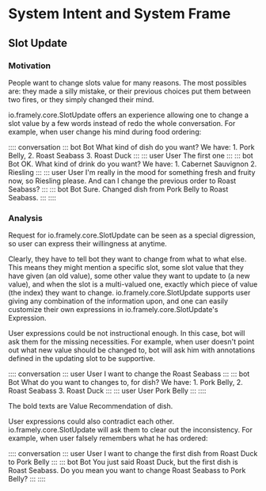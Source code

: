 # System Intent and System Frame

## Slot Update

### Motivation
People want to change slots value for many reasons. The most possibles are: they made a silly mistake, or their previous choices put them between two fires, or they simply changed their mind.

io.framely.core.SlotUpdate offers an experience allowing one to change a slot value by a few words instead of redo the whole conversation. For example, when user change his mind during food ordering:

:::: conversation
::: bot Bot
What kind of dish do you want? We have: 1. Pork Belly, 2. Roast Seabass 3. Roast Duck
:::
::: user User
The first one
:::
::: bot Bot
OK. What kind of drink do you want? We have: 1. Cabernet Sauvignon 2. Riesling
:::
::: user User
I'm really in the mood for something fresh and fruity now, so Riesling please. And can I change the previous order to Roast Seabass?
:::
::: bot Bot
Sure. Changed dish from Pork Belly to Roast Seabass.
:::
::::


### Analysis
Request for io.framely.core.SlotUpdate can be seen as a special digression, so user can express their willingness at anytime.

Clearly, they have to tell bot they want to change from what to what else. This means they might mention a specific slot, some slot value that they have given (an old value), some other value they want to update to (a new value), and when the slot is a multi-valued one, exactly which piece of value (the index) they want to change. io.framely.core.SlotUpdate supports user giving any combination of the information upon, and one can easily customize their own expressions in io.framely.core.SlotUpdate's Expression.

User expressions could be not instructional enough. In this case, bot will ask them for the missing necessities. For example, when user doesn't point out what new value should be changed to, bot will ask him with annotations defined in the updating slot to be supportive.

:::: conversation
::: user User
I want to change the Roast Seabass
:::
::: bot Bot
What do you want to changes to, for dish? We have: 1. Pork Belly, 2. Roast Seabass 3. Roast Duck
:::
::: user User
Pork Belly
:::
::::

The bold texts are Value Recommendation of dish.

User expressions could also contradict each other. io.framely.core.SlotUpdate will ask them to clear out the inconsistency. For example, when user falsely remembers what he has ordered:

:::: conversation
::: user User
I want to change the first dish from Roast Duck to Pork Belly
:::
::: bot Bot
You just said Roast Duck, but the first dish is Roast Seabass. Do you mean you want to change Roast Seabass to Pork Belly?
:::
::::